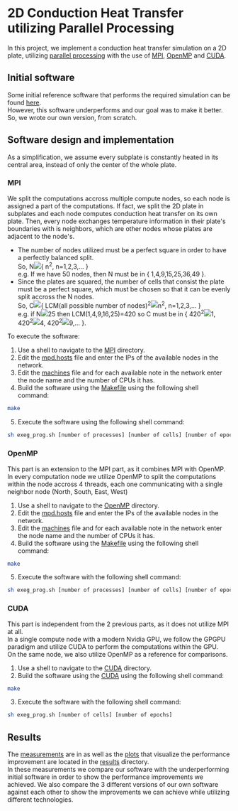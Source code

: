 # 2D Conduction Heat Transfer utilizing Parallel Processing

In this project, we implement a conduction heat transfer simulation on a 2D plate, utilizing [parallel processing](https://en.wikipedia.org/wiki/Parallel_computing) with the use of [MPI](https://en.wikipedia.org/wiki/Message_Passing_Interface), [OpenMP](https://en.wikipedia.org/wiki/OpenMP) and [CUDA](https://en.wikipedia.org/wiki/CUDA).

## Initial software
Some initial reference software that performs the required simulation can be found [here](https://computing.llnl.gov/tutorials/mpi/samples/C/mpi_heat2D.c).<br>
However, this software underperforms and our goal was to make it better. So, we wrote our own version, from scratch.

## Software design and implementation

As a simplification, we assume every subplate is constantly heated in its central area, instead of only the center of the whole plate.

### MPI
We split the computations accross multiple compute nodes, so each node is assigned a part of the computations. If fact, we split the 2D plate in subplates and each node computes conduction heat transfer on its own plate. Then, every node exchanges temperature information in their plate's boundaries with is neighbors, which are other nodes whose plates are adjacent to the node's.<br>

* The number of nodes utilized must be a perfect square in order to have a perfectly balanced split.<br>
  So, N<img src="https://render.githubusercontent.com/render/math?math=\in">{ n<sup>2</sup>, n=1,2,3,... }<br>
  e.g. If we have 50 nodes, then N must be in { 1,4,9,15,25,36,49 }. 
* Since the plates are squared, the number of cells that consist the plate must be a perfect square, which must be chosen so that it can be evenly split accross the N nodes.<br>
  So, C<img src="https://render.githubusercontent.com/render/math?math=\in">{ LCM(all possible number of nodes)<sup>2</sup><img src="https://render.githubusercontent.com/render/math?math=\times">n<sup>2</sup>, n=1,2,3,... }<br>
  e.g. if N<img src="https://render.githubusercontent.com/render/math?math=\leq">25 then LCM(1,4,9,16,25)=420 so C must be in { 420<sup>2</sup><img src="https://render.githubusercontent.com/render/math?math=\times">1, 420<sup>2</sup><img src="https://render.githubusercontent.com/render/math?math=\times">4, 420<sup>2</sup><img src="https://render.githubusercontent.com/render/math?math=\times">9,... }.

To execute the software:
1. Use a shell to navigate to the [MPI](/sources/MPI) directory.
2. Edit the [mpd.hosts](/sources/MPI/mpd.hosts) file and enter the IPs of the available nodes in the network.
3. Edit the [machines](/sources/MPI/machines) file and for each available note in the network enter the node name and the number of CPUs it has.
4. Build the software using the [Makefile](/sources/MPI/Makefile) using the following shell command:
```bash
make
```
5. Execute the software using the following shell command:
```bash
sh exeg_prog.sh [number of processes] [number of cells] [number of epochs]
```

### OpenMP
This part is an extension to the MPI part, as it combines MPI with OpenMP.<br>
In every computation node we utilize OpenMP to split the computations within the node accross 4 threads, each one communicating with a single neighbor node (North, South, East, West)<br>

1. Use a shell to navigate to the [OpenMP](/sources/OpenMP) directory.
2. Edit the [mpd.hosts](/sources/OpenMP/mpd.hosts) file and enter the IPs of the available nodes in the network.
3. Edit the [machines](/sources/OpenMP/machines) file and for each available note in the network enter the node name and the number of CPUs it has.
4. Build the software using the [Makefile](/sources/OpenMP/Makefile) using the following shell command:
```bash
make
```
5. Execute the software with the following shell command:
```bash
sh exeg_prog.sh [number of processes] [number of cells] [number of epochs]
```

### CUDA
This part is independent from the 2 previous parts, as it does not utilize MPI at all.<br>
In a single compute node with a modern Nvidia GPU, we follow the GPGPU paradigm and utilize CUDA to perform the computations within the GPU.<br>
On the same node, we also utilize OpenMP as a reference for comparisons.<br>

1. Use a shell to navigate to the [CUDA](/sources/CUDA) directory.
2. Build the software using the [CUDA](/sources/CUDA/Makefile) using the following shell command:
```bash
make
```
3. Execute the software with the following shell command:
```bash
sh exeg_prog.sh [number of cells] [number of epochs]
```

## Results

The [measurements](/results/measurements.xls) are in as well as the [plots](/results/plots) that visualize the performance improvement are located in the [results](/results) directory.<br>
In these measurements we compare our software with the underperforming initial software in order to show the performance improvements we achieved.
We also compare the 3 different versions of our own software against each other to show the improvements we can achieve while utilizing different technologies.
